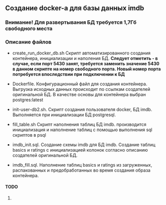 

## Создание docker-а для базы данных imdb


### Внимание! Для развертывания БД требуется 1,7Гб свободного места

### Описание файлов


- create_run_docker_db.sh Скрипт автоматизированного создания контейнера, инициализации и наполения БД. **Следует отметить - в случае, если порт 5430 занят, требуется заменить значение 5430 в данном скрипте на номер свободного порта. Новый номер порта потребуется впоследствии при подключении к БД**

- Dockerfile. Конфигурационный файл для создания контейнера.
Выгрузка исходных данных происходит по ссылкам создателей оригинальной БД.
В качестве основы для контейнера выбран postgres:latest


- init-user-db2.sh. Скрипт создания пользователя docker, БД imdb. Выполняется при инициализации
БД postgresql.


- fill_table.sh Скрипт наполнения таблиц БД imdb. производится инициализация  и наполнение таблиц
с помощью выполнения sql скриптов в psql


- imdb_init.sql. Создание схемы imdb для БД imdb. Создание таблиц basics и ratings с инициализацией колонок согласно описанию создателей оригинальной БД.


- imdb_fill.sql. Наполнение таблиц basics и ratings из загруженных, распакованных и предобработанных во время создания образа  контейнера.




#### TODO


1.


